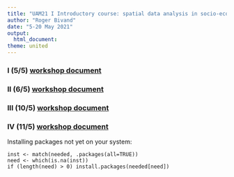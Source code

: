 ```yaml
---
title: "UAM21 I Introductory course: spatial data analysis in socio-economic geography with R"
author: "Roger Bivand"
date: "5-20 May 2021"
output: 
  html_document:
theme: united
---
```


### I (5/5) [workshop document](https://rsbivand.github.io/UAM21_I/UAM21_I_210505.html)

### II (6/5) [workshop document](https://rsbivand.github.io/UAM21_I/UAM21_I_210506.html)

### III (10/5) [workshop document](https://rsbivand.github.io/UAM21_I/UAM21_I_210510.html)

### IV (11/5) [workshop document](https://rsbivand.github.io/UAM21_I/UAM21_I_210511.html)

Installing packages not yet on your system:

```
inst <- match(needed, .packages(all=TRUE))
need <- which(is.na(inst))
if (length(need) > 0) install.packages(needed[need])
```